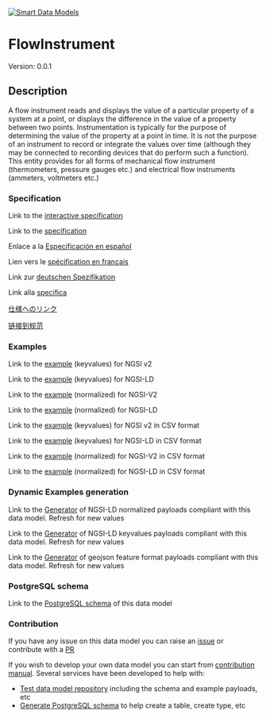 [![Smart Data Models](https://smartdatamodels.org/wp-content/uploads/2022/01/SmartDataModels_logo.png "Logo")](https://smartdatamodels.org)
# FlowInstrument
Version: 0.0.1

## Description 

A flow instrument reads and displays the value of a particular property of a system at a point, or displays the difference in the value of a property between two points.  Instrumentation is typically for the purpose of determining the value of the property at a point in time. It is not the purpose of an instrument to record or integrate the values over time (although they may be connected to recording devices that do perform such a function). This entity provides for all forms of mechanical flow instrument (thermometers, pressure gauges etc.) and electrical flow instruments (ammeters, voltmeters etc.)
### Specification

Link to the [interactive specification](https://swagger.lab.fiware.org/?url=https://smart-data-models.github.io/dataModel.S4BLDG/FlowInstrument/swagger.yaml)

Link to the [specification](https://github.com/smart-data-models/dataModel.S4BLDG/blob/master/FlowInstrument/doc/spec.md)

Enlace a la [Especificación en español](https://github.com/smart-data-models/dataModel.S4BLDG/blob/master/FlowInstrument/doc/spec_ES.md)

Lien vers le [spécification en français](https://github.com/smart-data-models/dataModel.S4BLDG/blob/master/FlowInstrument/doc/spec_FR.md)

Link zur [deutschen Spezifikation](https://github.com/smart-data-models/dataModel.S4BLDG/blob/master/FlowInstrument/doc/spec_DE.md)

Link alla [specifica](https://github.com/smart-data-models/dataModel.S4BLDG/blob/master/FlowInstrument/doc/spec_IT.md)

[仕様へのリンク](https://github.com/smart-data-models/dataModel.S4BLDG/blob/master/FlowInstrument/doc/spec_JA.md)

[链接到规范](https://github.com/smart-data-models/dataModel.S4BLDG/blob/master/FlowInstrument/doc/spec_ZH.md)
### Examples

Link to the [example](https://smart-data-models.github.io/dataModel.S4BLDG/FlowInstrument/examples/example.json) (keyvalues) for NGSI v2

Link to the [example](https://smart-data-models.github.io/dataModel.S4BLDG/FlowInstrument/examples/example.jsonld) (keyvalues) for NGSI-LD

Link to the [example](https://smart-data-models.github.io/dataModel.S4BLDG/FlowInstrument/examples/example-normalized.json) (normalized) for NGSI-V2

Link to the [example](https://smart-data-models.github.io/dataModel.S4BLDG/FlowInstrument/examples/example-normalized.jsonld) (normalized) for NGSI-LD

Link to the [example](https://github.com/smart-data-models/dataModel.S4BLDG/blob/master/FlowInstrument/examples/example.json.csv) (keyvalues) for NGSI v2 in CSV format

Link to the [example](https://github.com/smart-data-models/dataModel.S4BLDG/blob/master/FlowInstrument/examples/example.jsonld.csv) (keyvalues) for NGSI-LD in CSV format

Link to the [example](https://github.com/smart-data-models/dataModel.S4BLDG/blob/master/FlowInstrument/examples/example-normalized.json.csv) (normalized) for NGSI-V2 in CSV format

Link to the [example](https://github.com/smart-data-models/dataModel.S4BLDG/blob/master/FlowInstrument/examples/example-normalized.jsonld.csv) (normalized) for NGSI-LD in CSV format
### Dynamic Examples generation

Link to the [Generator](https://smartdatamodels.org/extra/ngsi-ld_generator.php?schemaUrl=https://raw.githubusercontent.com/smart-data-models/dataModel.S4BLDG/master/FlowInstrument/schema.json&email=info@smartdatamodels.org) of NGSI-LD normalized payloads compliant with this data model. Refresh for new values

Link to the [Generator](https://smartdatamodels.org/extra/ngsi-ld_generator_keyvalues.php?schemaUrl=https://raw.githubusercontent.com/smart-data-models/dataModel.S4BLDG/master/FlowInstrument/schema.json&email=info@smartdatamodels.org) of NGSI-LD keyvalues payloads compliant with this data model. Refresh for new values

Link to the [Generator](https://smartdatamodels.org/extra/geojson_features_generator.php?schemaUrl=https://raw.githubusercontent.com/smart-data-models/dataModel.S4BLDG/master/FlowInstrument/schema.json&email=info@smartdatamodels.org) of geojson feature format payloads compliant with this data model. Refresh for new values
### PostgreSQL schema

Link to the [PostgreSQL schema](https://github.com/smart-data-models/dataModel.S4BLDG/blob/master/FlowInstrument/schema.sql) of this data model
### Contribution

 If you have any issue on this data model you can raise an [issue](https://github.com/smart-data-models/dataModel.S4BLDG/issues)  or contribute with a [PR](https://github.com/smart-data-models/dataModel.S4BLDG/pulls)

 If you wish to develop your own data model you can start from [contribution manual](https://bit.ly/contribution_manual). Several services have been developed to help with: 
 - [Test data model repository](https://smartdatamodels.org/index.php/data-models-contribution-api/) including the schema and example payloads, etc
 - [Generate PostgreSQL schema](https://smartdatamodels.org/index.php/sql-service/) to help create a table, create type, etc